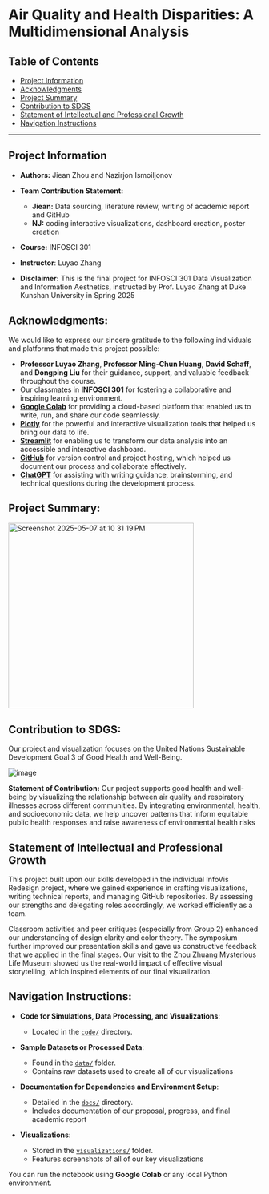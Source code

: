 # **Air Quality and Health Disparities: A Multidimensional Analysis**

## **Table of Contents**
* [Project Information](./README.md#Project-Information)
* [Acknowledgments](./README.md#Acknowledgments)
* [Project Summary](./README.md#Project-Summary)
* [Contribution to SDGS](./README.md#Contribution-to-SDGS)
* [Statement of Intellectual and Professional Growth](./README.md#Statement-of-Intellectual-and-Professional-Growth)
* [Navigation Instructions](./README.md#Navigation-Instructions)

---

## Project Information

- **Authors:** Jiean Zhou and Nazirjon Ismoiljonov

- **Team Contribution Statement:**
  - **Jiean:** Data sourcing, literature review, writing of academic report and GitHub
  - **NJ:** coding interactive visualizations, dashboard creation, poster creation
  
- **Course:** INFOSCI 301

- **Instructor**: Luyao Zhang

- **Disclaimer:** This is the final project for INFOSCI 301 Data Visualization and Information Aesthetics, instructed by Prof. Luyao Zhang at Duke Kunshan University in Spring 2025
  
## Acknowledgments:
We would like to express our sincere gratitude to the following individuals and platforms that made this project possible:

  - **Professor Luyao Zhang**, **Professor Ming-Chun Huang**, **David Schaff**, and **Dongping Liu** for their guidance, support, and valuable feedback throughout the course.
  - Our classmates in **INFOSCI 301** for fostering a collaborative and inspiring learning environment.
  - [**Google Colab**](https://colab.research.google.com/) for providing a cloud-based platform that enabled us to write, run, and share our code seamlessly.
  - [**Plotly**](https://plotly.com/python/) for the powerful and interactive visualization tools that helped us bring our data to life.
  - [**Streamlit**](https://streamlit.io/) for enabling us to transform our data analysis into an accessible and interactive dashboard.
  - [**GitHub**](https://github.com/) for version control and project hosting, which helped us document our process and collaborate effectively.
  - [**ChatGPT**](https://openai.com/chatgpt) for assisting with writing guidance, brainstorming, and technical questions during the development process.
    

## Project Summary:

<img width="370" alt="Screenshot 2025-05-07 at 10 31 19 PM" src="https://github.com/user-attachments/assets/f1ff2ea3-dab0-4b2f-b6fc-2b153646d1a2" />

## Contribution to SDGS:
Our project and visualization focuses on the United Nations Sustainable Development Goal 3 of Good Health and Well-Being.

![image](https://github.com/user-attachments/assets/2bbb9bd3-4d47-4ed8-a8d9-472d27e66157)

**Statement of Contribution:** Our project supports good health and well-being by visualizing the relationship between air quality and respiratory illnesses across different communities. By integrating environmental, health, and socioeconomic data, we help uncover patterns that inform equitable public health responses and raise awareness of environmental health risks

## Statement of Intellectual and Professional Growth

This project built upon our skills developed in the individual InfoVis Redesign project, where we gained experience in crafting visualizations, writing technical reports, and managing GitHub repositories. By assessing our strengths and delegating roles accordingly, we worked efficiently as a team.

Classroom activities and peer critiques (especially from Group 2) enhanced our understanding of design clarity and color theory. The symposium further improved our presentation skills and gave us constructive feedback that we applied in the final stages. Our visit to the Zhou Zhuang Mysterious Life Museum showed us the real-world impact of effective visual storytelling, which inspired elements of our final visualization.

## Navigation Instructions:
- **Code for Simulations, Data Processing, and Visualizations**:
  - Located in the [`code/`](./code/) directory.
  
- **Sample Datasets or Processed Data**:
  - Found in the [`data/`](./data/) folder.
  - Contains raw datasets used to create all of our visualizations
 
- **Documentation for Dependencies and Environment Setup**:
  - Detailed in the [`docs/`](./docs/) directory.
  - Includes documentation of our proposal, progress, and final academic report

- **Visualizations**:
  - Stored in the [`visualizations/`](./visualizations/) folder.
  - Features screenshots of all of our key visualizations 
  


You can run the notebook using **Google Colab** or any local Python environment.

